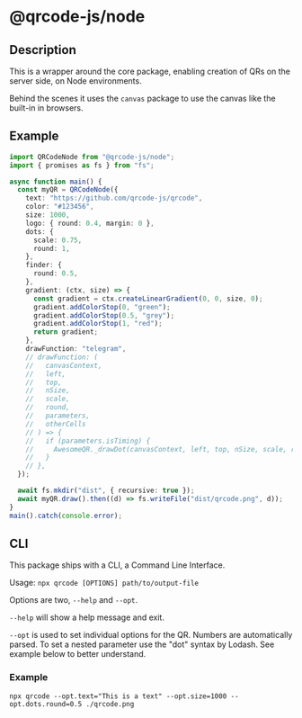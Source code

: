 # @qrcode-js/node

## Description

This is a wrapper around the core package, enabling creation of QRs on the server side, on Node environments.

Behind the scenes it uses the `canvas` package to use the canvas like the built-in in browsers.

## Example

```typescript
import QRCodeNode from "@qrcode-js/node";
import { promises as fs } from "fs";

async function main() {
  const myQR = QRCodeNode({
    text: "https://github.com/qrcode-js/qrcode",
    color: "#123456",
    size: 1000,
    logo: { round: 0.4, margin: 0 },
    dots: {
      scale: 0.75,
      round: 1,
    },
    finder: {
      round: 0.5,
    },
    gradient: (ctx, size) => {
      const gradient = ctx.createLinearGradient(0, 0, size, 0);
      gradient.addColorStop(0, "green");
      gradient.addColorStop(0.5, "grey");
      gradient.addColorStop(1, "red");
      return gradient;
    },
    drawFunction: "telegram",
    // drawFunction: (
    //   canvasContext,
    //   left,
    //   top,
    //   nSize,
    //   scale,
    //   round,
    //   parameters,
    //   otherCells
    // ) => {
    //   if (parameters.isTiming) {
    //     AwesomeQR._drawDot(canvasContext, left, top, nSize, scale, round);
    //   }
    // },
  });

  await fs.mkdir("dist", { recursive: true });
  await myQR.draw().then((d) => fs.writeFile("dist/qrcode.png", d));
}
main().catch(console.error);
```

## CLI

This package ships with a CLI, a Command Line Interface.

Usage: `npx qrcode [OPTIONS] path/to/output-file`

Options are two, `--help` and `--opt`.

`--help` will show a help message and exit.

`--opt` is used to set individual options for the QR.
Numbers are automatically parsed. To set a nested parameter use the "dot" syntax by Lodash. See example below to better understand.

### Example

```shell
npx qrcode --opt.text="This is a text" --opt.size=1000 --opt.dots.round=0.5 ./qrcode.png
```
